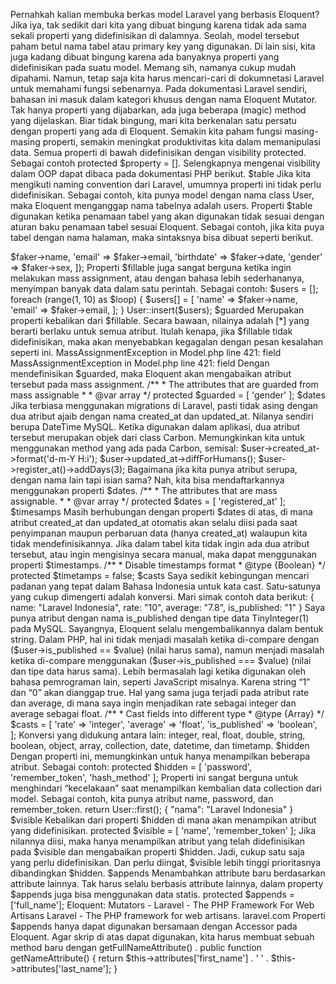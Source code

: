 Pernahkah kalian membuka berkas model Laravel yang berbasis Eloquent? Jika iya, tak sedikit dari kita yang dibuat bingung karena tidak ada sama sekali properti yang didefinisikan di dalamnya. Seolah, model tersebut paham betul nama tabel atau primary key yang digunakan.
Di lain sisi, kita juga kadang dibuat bingung karena ada banyaknya properti yang didefinisikan pada suatu model. Memang sih, namanya cukup mudah dipahami. Namun, tetap saja kita harus mencari-cari di dokumnetasi Laravel untuk memahami fungsi sebenarnya.
Pada dokumentasi Laravel sendiri, bahasan ini masuk dalam kategori khusus dengan nama Eloquent Mutator. Tak hanya properti yang dijabarkan, ada juga beberapa (magic) method yang dijelaskan.
Biar tidak bingung, mari kita berkenalan satu persatu dengan properti yang ada di Eloquent. Semakin kita paham fungsi masing-masing properti, semakin meningkat produktivitas kita dalam memanipulasi data.
Semua properti di bawah didefinisikan dengan visibility protected. Sebagai contoh protected $property = []. Selengkapnya mengenai visibility dalam OOP dapat dibaca pada dokumentasi PHP berikut.
$table
Jika kita mengikuti naming convention dari Laravel, umumnya properti ini tidak perlu didefinisikan. Sebagai contoh, kita punya model dengan nama class User, maka Eloquent menganggap nama tabelnya adalah users.
Properti $table digunakan ketika penamaan tabel yang akan digunakan tidak sesuai dengan aturan baku penamaan tabel sesuai Eloquent.
Sebagai contoh, jika kita puya tabel dengan nama halaman, maka sintaksnya bisa dibuat seperti berikut.
<?php
namespace App;
use Illuminate\Database\Eloquent\Model;
class Page extends Model
{
/**
  * Set default table name
  * @type {String}
  */
 protected $table = 'halaman';
}
$primaryKey
Eloquent akan mengganggap atribut id dalam tabel sebagai primary key dan mengkonversinya (cast) menjadi tipe data integer. Jika selain itu, gunakan properti $primaryKey untuk menjelaskan kepada Eloquent kalau kita menggunakan nama atribut yang lain.
/**
 * Set default primary key
 * @type {String}
 */
protected $primary = 'user_id';
$fillable
Properti yang satu ini punya fungsi untuk mendaftarkan atribut apa saja yang sekiranya dapat disimpan atau dimanipulasi menggunakan create() atau insert().
/**
 * The attributes that are mass assignable.
 *
 * @var array
 */
protected $fillable = [
 'name',
 'email',
 'gender'
];
Contoh penyimpanan data menggunakan create().
\App\User::create([
    'name'      => $faker->name,
    'email'     => $faker->email,
    'birthdate' => $faker->date,
    'gender'    => $faker->sex,
]);
Properti $fillable juga sangat berguna ketika ingin melakukan mass assignment, atau dengan bahasa lebih sederhananya, menyimpan banyak data dalam satu perintah. Sebagai contoh:
$users = [];
foreach (range(1, 10) as $loop) {
    $users[] = [
        'name'  => $faker->name,
        'email' => $faker->email,
    ];
}
User::insert($users);
$guarded
Merupakan properti kebalikan dari $fillable. Secara bawaan, nilainya adalah [*] yang berarti berlaku untuk semua atribut. Itulah kenapa, jika $fillable tidak didefinisikan, maka akan menyebabkan kegagalan dengan pesan kesalahan seperti ini.
MassAssignmentException in Model.php line 421: field
MassAssignmentException in Model.php line 421:
field
Dengan mendefinisikan $guarded, maka Eloquent akan mengabaikan atribut tersebut pada mass assignment.
/**
 * The attributes that are guarded from mass assignable
 *
 * @var array
 */
protected $guarded = [
 'gender'
];
$dates
Jika terbiasa menggunakan migrations di Laravel, pasti tidak asing dengan dua atribut ajaib dengan nama created_at dan updated_at. Nilanya sendiri berupa DateTime MySQL.
Ketika digunakan dalam aplikasi, dua atribut tersebut merupakan objek dari class Carbon. Memungkinkan kita untuk menggunakan method yang ada pada Carbon, semisal:
$user->created_at->format('d-m-Y H:i');
$user->updated_at->diffForHumans();
$user->register_at()->addDays(3);
Bagaimana jika kita punya atribut serupa, dengan nama lain tapi isian sama? Nah, kita bisa mendaftarkannya menggunakan properti $dates.
/**
 * The attributes that are mass assignable.
 *
 * @var array
 */
protected $dates = [
 'registered_at'
];
$timesamps
Masih berhubungan dengan properti $dates di atas, di mana atribut created_at dan updated_at otomatis akan selalu diisi pada saat penyimpanan maupun perbaruan data (hanya created_at) walaupun kita tidak mendefinisikannya.
Jika dalam tabel kita tidak ingin ada dua atribut tersebut, atau ingin mengisinya secara manual, maka dapat menggunakan properti $timestamps.
/**
 * Disable timestamps format
 * @type {Boolean}
 */
protected $timetamps = false;
$casts
Saya sedikit kebingungan mencari padanan yang tepat dalam Bahasa Indonesia untuk kata cast. Satu-satunya yang cukup dimengerti adalah konversi.
Mari simak contoh data berikut:
{
 name: "Laravel Indonesia",
 rate: "10",
 average: "7.8",
 is_published: "1"
}
Saya punya atribut dengan nama is_published dengan tipe data TinyInteger(1) pada MySQL. Sayangnya, Eloquent selalu mengembalikannya dalam bentuk string.
Dalam PHP, hal ini tidak menjadi masalah ketika di-compare dengan ($user->is_published == $value) (nilai harus sama), namun menjadi masalah ketika di-compare menggunakan ($user->is_published === $value) (nilai dan tipe data harus sama). Lebih bermasalah lagi ketika digunakan oleh bahasa pemrograman lain, seperti JavaScript misalnya. Karena string “1” dan “0” akan dianggap true.
Hal yang sama juga terjadi pada atribut rate dan average, di mana saya ingin menjadikan rate sebagai integer dan average sebagai float.
/**
 * Cast fields into different type
 * @type {Array}
 */
$casts = [
    'rate'         => 'integer',
    'average'      => 'float',
    'is_published' => 'boolean',
];
Konversi yang didukung antara lain: integer, real, float, double, string, boolean, object, array, collection, date, datetime, dan timetamp.
$hidden
Dengan properti ini, memungkinkan untuk hanya menampilkan beberapa atribut. Sebagai contoh:
protected $hidden = [
 'password',
 'remember_token',
 'hash_method'
];
Properti ini sangat berguna untuk menghindari “kecelakaan” saat menampilkan kembalian data collection dari model. Sebagai contoh, kita punya atribut name, password, dan remember_token.
return User::first();
{
 "nama": "Laravel Indonesia"
}
$visible
Kebalikan dari properti $hidden di mana akan menampikan atribut yang didefinisikan.
protected $visible = [
 'name',
 'remember_token'
];
Jika nilannya diisi, maka hanya menampilkan atribut yang telah didefinisikan pada $visible dan mengabaikan properti $hidden. Jadi, cukup satu saja yang perlu didefinisikan. Dan perlu diingat, $visible lebih tinggi prioritasnya dibandingkan $hidden.
$appends
Menambahkan attribute baru berdasarkan attribute lainnya. Tak harus selalu berbasis attribute lainnya, dalam property $appends juga bisa menggunakan data statis.
protected $appends = ['full_name'];
Eloquent: Mutators - Laravel - The PHP Framework For Web Artisans
Laravel - The PHP framework for web artisans.
laravel.com

Properti $appends hanya dapat digunakan bersamaan dengan Accessor pada Eloquent. Agar skrip di atas dapat digunakan, kita harus membuat sebuah method baru dengan getFullNameAttribute() .
public function getNameAttribute()
{
    return $this->attributes['first_name'] . ' ' . $this->attributes['last_name'];
}